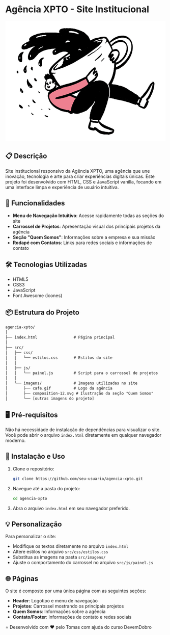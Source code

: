 # Agência XPTO - Site Institucional

![Logo da Agência XPTO](src/imagens/cafe.gif)

## 📋 Descrição

Site institucional responsivo da Agência XPTO, uma agência que une inovação, tecnologia e arte para criar experiências digitais únicas. Este projeto foi desenvolvido com HTML, CSS e JavaScript vanilla, focando em uma interface limpa e experiência de usuário intuitiva.

## 🚀 Funcionalidades

- **Menu de Navegação Intuitivo**: Acesse rapidamente todas as seções do site
- **Carrossel de Projetos**: Apresentação visual dos principais projetos da agência
- **Seção "Quem Somos"**: Informações sobre a empresa e sua missão
- **Rodapé com Contatos**: Links para redes sociais e informações de contato

## 🛠️ Tecnologias Utilizadas

- HTML5
- CSS3
- JavaScript
- Font Awesome (ícones)

## 📦 Estrutura do Projeto

```
agencia-xpto/
│
├── index.html                # Página principal
│
├── src/
│   ├── css/
│   │   └── estilos.css       # Estilos do site
│   │
│   ├── js/
│   │   └── painel.js         # Script para o carrossel de projetos
│   │
│   └── imagens/              # Imagens utilizadas no site
│       ├── cafe.gif          # Logo da agência
│       ├── composition-12.svg # Ilustração da seção "Quem Somos"
│       └── [outras imagens do projeto]
```

## 🖥️ Pré-requisitos

Não há necessidade de instalação de dependências para visualizar o site. Você pode abrir o arquivo `index.html` diretamente em qualquer navegador moderno.

## 🔧 Instalação e Uso

1. Clone o repositório:
   ```bash
   git clone https://github.com/seu-usuario/agencia-xpto.git
   ```

2. Navegue até a pasta do projeto:
   ```bash
   cd agencia-xpto
   ```

3. Abra o arquivo `index.html` em seu navegador preferido.

## 💡 Personalização

Para personalizar o site:

- Modifique os textos diretamente no arquivo `index.html`
- Altere estilos no arquivo `src/css/estilos.css`
- Substitua as imagens na pasta `src/imagens/`
- Ajuste o comportamento do carrossel no arquivo `src/js/painel.js`

## 🌐 Páginas

O site é composto por uma única página com as seguintes seções:

- **Header**: Logotipo e menu de navegação
- **Projetos**: Carrossel mostrando os principais projetos
- **Quem Somos**: Informações sobre a agência
- **Contato/Footer**: Informações de contato e redes sociais


⭐️ Desenvolvido com ❤️ pelo Tomas com ajuda do curso DevemDobro
